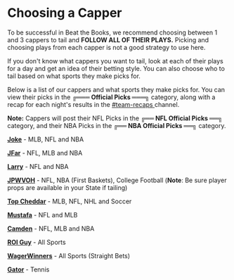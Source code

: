 # Choosing a Capper

To be successful in Beat the Books, we recommend choosing between 1 and 3 cappers to tail and **FOLLOW ALL OF THEIR PLAYS.** Picking and choosing plays from each capper is not a good strategy to use here.

If you don't know what cappers you want to tail, look at each of their plays for a day and get an idea of their betting style. You can also choose who to tail based on what sports they make picks for.&#x20;

Below is a list of our cappers and what sports they make picks for. You can view their picks in the **╔═══ Official Picks ═══╗** category, along with a recap for each night's results in the [#team-recaps ](https://discord.com/channels/929785309087014923/1017115133635477614)channel.

**Note:** Cappers will post their NFL Picks in the **╔══ NFL Official Picks ══╗** category, and their NBA Picks in the **╔══ NBA Official Picks ══╗** category.

[**Joke**](https://discord.com/channels/929785309087014923/982983516889448448) - MLB, NFL and NBA

[**JFar**](https://discord.com/channels/929785309087014923/961412717883826206) - NFL, MLB and NBA

[**Larry**](https://discord.com/channels/929785309087014923/1149394630627045408) - NFL and NBA

[**JPWVOH**](https://discord.com/channels/929785309087014923/1022505547171373166) - NFL, NBA (First Baskets), College Football (**Note**: Be sure player props are available in your State if tailing)

[**Top Cheddar**](https://discord.com/channels/929785309087014923/975465393114189885) - MLB, NFL, NHL and Soccer

[**Mustafa**](https://discord.com/channels/929785309087014923/998817290634149988) - NFL and MLB

[**Camden**](https://discord.com/channels/929785309087014923/1113921476744200202) - NFL, MLB and NBA

[**ROI Guy**](https://discord.com/channels/929785309087014923/974444222776242227) - All Sports

[**WagerWinners**](https://discord.com/channels/929785309087014923/1115735713636417636) - All Sports (Straight Bets)

[**Gator**](https://discord.com/channels/929785309087014923/970807318914682991) - Tennis
